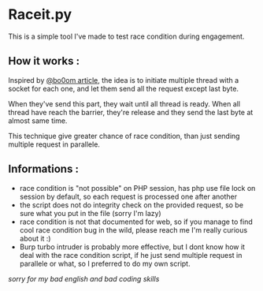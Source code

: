 # Raceit.py

This is a simple tool I've made to test race condition during engagement.

## How it works :

Inspired by [@bo0om article](https://lab.wallarm.com/race-condition-in-web-applications/), the idea is to initiate multiple thread with a socket for each one, and let them send all the request except last byte. 

When they've send this part, they wait until all thread is ready. When all thread have reach the barrier, they're release and they send the last byte at almost same time. 

This technique give greater chance of race condition, than just sending multiple request in parallele.

## Informations : 

- race condition is "not possible" on PHP session, has php use file lock on session by default, so each request is processed one after another
- the script does not do integrity check on the provided request, so be sure what you put in the file (sorry I'm lazy)
- race condition is not that documented for web, so if you manage to find cool race condition bug in the wild, please reach me I'm really curious about it :)
- Burp turbo intruder is probably more effective, but I dont know how it deal with the race condition script, if he just send multiple request in parallele or what, so I preferred to do my own script.


*sorry for my bad english and bad coding skills*
